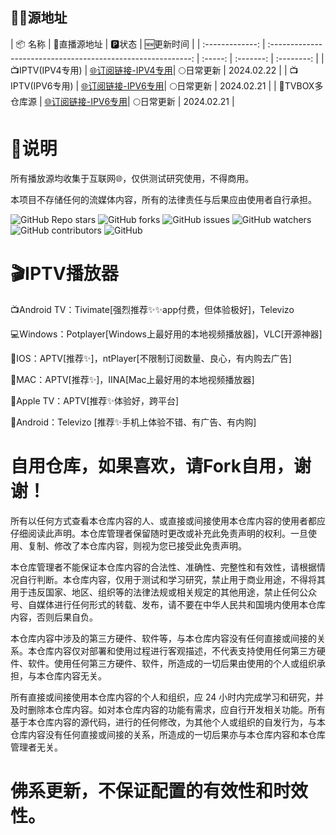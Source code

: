 
## 🏄‍♀️源地址


|     📦 名称      |                         🔗直播源地址                          |   🅿状态   | 🆕更新时间  |
| :-------------: | :----------------------------------------------------------: | :-----: | :-------: | :--------: |
| 📺IPTV(IPV4专用) | [🌐订阅链接-IPV4专用](https://raw.gitmirror.com/Crap996/TVBox/main/IPV4.M3U)| 🌕日常更新 | 2024.02.22 |
| 📺IPTV(IPV6专用) | [🌐订阅链接-IPV6专用](https://raw.gitmirror.com/Crap996/TVBox/main/IPV6.M3U)| 🌕日常更新 | 2024.02.21 |
| 🧢TVBOX多仓库源 | [🌐订阅链接-IPV6专用](https://raw.gitmirror.com/Crap996/TVBox/main/5iClub.TV)| 🌕日常更新 | 2024.02.21 |

# 📖说明

所有播放源均收集于互联网🌐，仅供测试研究使用，不得商用。

本项目不存储任何的流媒体内容，所有的法律责任与后果应由使用者自行承担。

<p>
<img alt="GitHub Repo stars" src="https://img.shields.io/github/stars/ClodQiu/TVBox">
<img alt="GitHub forks" src="https://img.shields.io/github/forks/ClodQiu/TVBox">
<img alt="GitHub issues" src="https://img.shields.io/github/issues/ClodQiu/TVBox">
<img alt="GitHub watchers" src="https://img.shields.io/github/watchers/ClodQiu/TVBox">
<img alt="GitHub contributors" src="https://img.shields.io/github/contributors/ClodQiu/TVBox">
<img alt="GitHub" src="https://img.shields.io/github/license/ClodQiu/TVBox">
</p>

# 🎬IPTV播放器

📺Android TV：Tivimate[强烈推荐✨✨app付费，但体验极好]，Televizo

💻Windows：Potplayer[Windows上最好用的本地视频播放器]，VLC[开源神器]

📱IOS：APTV[推荐✨]，ntPlayer[不限制订阅数量、良心，有内购去广告]

📡MAC：APTV[推荐✨]，IINA[Mac上最好用的本地视频播放器]

💽Apple TV：APTV[推荐✨体验好，跨平台]

📲Android：Televizo [推荐✨手机上体验不错、有广告、有内购]



# 自用仓库，如果喜欢，请Fork自用，谢谢！

所有以任何方式查看本仓库内容的人、或直接或间接使用本仓库内容的使用者都应仔细阅读此声明。本仓库管理者保留随时更改或补充此免责声明的权利。一旦使用、复制、修改了本仓库内容，则视为您已接受此免责声明。

本仓库管理者不能保证本仓库内容的合法性、准确性、完整性和有效性，请根据情况自行判断。本仓库内容，仅用于测试和学习研究，禁止用于商业用途，不得将其用于违反国家、地区、组织等的法律法规或相关规定的其他用途，禁止任何公众号、自媒体进行任何形式的转载、发布，请不要在中华人民共和国境内使用本仓库内容，否则后果自负。

本仓库内容中涉及的第三方硬件、软件等，与本仓库内容没有任何直接或间接的关系。本仓库内容仅对部署和使用过程进行客观描述，不代表支持使用任何第三方硬件、软件。使用任何第三方硬件、软件，所造成的一切后果由使用的个人或组织承担，与本仓库内容无关。

所有直接或间接使用本仓库内容的个人和组织，应 24 小时内完成学习和研究，并及时删除本仓库内容。如对本仓库内容的功能有需求，应自行开发相关功能。所有基于本仓库内容的源代码，进行的任何修改，为其他个人或组织的自发行为，与本仓库内容没有任何直接或间接的关系，所造成的一切后果亦与本仓库内容和本仓库管理者无关。

# 佛系更新，不保证配置的有效性和时效性。
